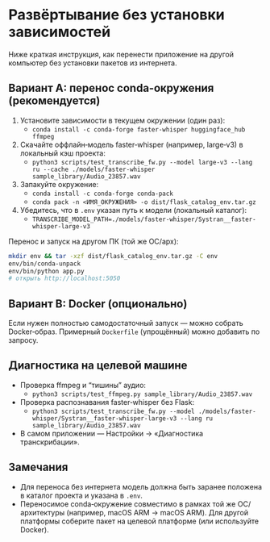 # Развёртывание без установки зависимостей

Ниже краткая инструкция, как перенести приложение на другой компьютер без установки пакетов из интернета.

## Вариант A: перенос conda‑окружения (рекомендуется)

1. Установите зависимости в текущем окружении (один раз):
   - `conda install -c conda-forge faster-whisper huggingface_hub ffmpeg`
2. Скачайте оффлайн‑модель faster‑whisper (например, large‑v3) в локальный кэш проекта:
   - `python3 scripts/test_transcribe_fw.py --model large-v3 --lang ru --cache ./models/faster-whisper sample_library/Audio_23857.wav`
3. Запакуйте окружение:
   - `conda install -c conda-forge conda-pack`
   - `conda pack -n <ИМЯ_ОКРУЖЕНИЯ> -o dist/flask_catalog_env.tar.gz`
4. Убедитесь, что в `.env` указан путь к модели (локальный каталог):
   - `TRANSCRIBE_MODEL_PATH=./models/faster-whisper/Systran__faster-whisper-large-v3`

Перенос и запуск на другом ПК (той же ОС/арх):

```bash
mkdir env && tar -xzf dist/flask_catalog_env.tar.gz -C env
env/bin/conda-unpack
env/bin/python app.py
# открыть http://localhost:5050
```

## Вариант B: Docker (опционально)

Если нужен полностью самодостаточный запуск — можно собрать Docker‑образ.
Примерный `Dockerfile` (упрощённый) можно добавить по запросу.

## Диагностика на целевой машине

- Проверка ffmpeg и “тишины” аудио:
  - `python3 scripts/test_ffmpeg.py sample_library/Audio_23857.wav`
- Проверка распознавания faster‑whisper без Flask:
  - `python3 scripts/test_transcribe_fw.py --model ./models/faster-whisper/Systran__faster-whisper-large-v3 --lang ru sample_library/Audio_23857.wav`
- В самом приложении — Настройки → «Диагностика транскрибации».

## Замечания

- Для переноса без интернета модель должна быть заранее положена в каталог проекта и указана в `.env`.
- Переносимое conda‑окружение совместимо в рамках той же ОС/архитектуры (например, macOS ARM → macOS ARM).
  Для другой платформы соберите пакет на целевой платформе (или используйте Docker).

